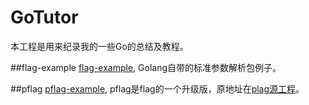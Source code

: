 # GoTutor
本工程是用来纪录我的一些Go的总结及教程。

##flag-example
[flag-example](flag-example), Golang自带的标准参数解析包例子。

##pflag
[pflag-example](pflag-example), pflag是flag的一个升级版，原地址在[plag源工程](https://github.com/ogier/pflag)。
